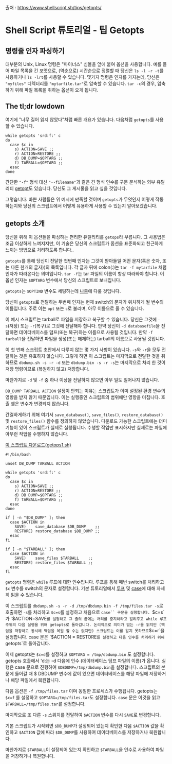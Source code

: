 출처 : https://www.shellscript.sh/tips/getopts/

# Shell Script 튜토리얼 - 팁 Getopts

## 명령줄 인자 파싱하기

대부분의 Unix, Linux 명령은 "마이너스" 심볼을 앞에 붙여 옵션을 사용합니다. 예를 들어 파일 목록을 긴 포멧으로, (역순으로) 시간순으로 정렬할 때 당신은 `ls -l -r -t`를 사용하거나 `ls -lrt`를 사용할 수 있습니다.
몇가지 명령은 인자를 가지는데, 당신은 `"myfiles"` 디렉터리를 `"mytarfile.tar"`로 압축할 수 있습니다. `tar -c`의 경우, 압축 하기 위해 파일 목록을 취하는 옵션이 오게 됩니다.

## The tl;dr lowdown
여기에 "너무 길어 읽지 않았다"처럼 빠른 개요가 있습니다. 다음처럼 `getopts`를 사용할 수 있습니다.

```shell
while getopts 'srd:f:' c
do
  case $c in
    s) ACTION=SAVE ;;
    r) ACTION=RESTORE ;;
    d) DB_DUMP=$OPTARG ;;
    f) TARBALL=$OPTARG ;;
  esac
done
```

간단한 `"-f"` 형식 대신 `"--filename"`과 같은 긴 형식 인수를 구문 분석하는 외부 유틸리티 [getopt](https://www.shellscript.sh/tips/getopt/)도 있습니다. 당신도 그 게시물을 읽고 싶을 것입니다.

그렇습니다. 바쁜 사람들은 위 예시에 만족할 것이며 `getopts`가 무엇인지 어떻게 작동하는지와 당신의 스크립트에서 어떻게 유용하게 사용할 수 있는지 알아보겠습니다.

## getopts 소개

당신을 위해 이 옵션들을 파싱하는 편리한 유틸리티를 `getops`라 부릅니다. 그 사용법은 조금 이상하게 느껴지지만, 이 기술은 당신의 스크립트가 옵션을 표준화되고 친근하게 느끼는 방법으로 처리하도록 합니다..

`getopts`를 통해 당신이 전달한 첫번째 인자는 그것이 받아들일 어떤 문자(혹은 숫자, 또는 다른 한개의 글자))의 목록입니다.  각 글자 뒤에 colon(:)는 `tar -f mytarfile` 처럼 인자가 따라온다는 의미입니다. `tar -f`는 tar 파일의 이름이 항상 따라와야 합니다. 이 옵션 인자는 `$OPTARG` 변수에서 당신의 스크립트로 보내집니다.

`getopts`는 `$OPTIND` 변수도 세팅하는데 [나중](https://www.shellscript.sh/tips/getopts/#optind)에 다룰 것입니다.

당신이 `getopts`로 전달하는 두번째 인자는 현재 switch의 문자가 위치하게 될 변수의 이름입니다. 주로 이는 `opt` 또는 `c`로 불리며, 아무 이름으로 올 수 있습니다.

이 예시 스크립트는 tarball로 파일을 저장하고 복구할 수 있습니다. 당신은 그것에 `-s`(저장) 또는 `-r`(복구)로 그것에 전달해야 합니다. 만약 당신이 `-d databasefile`을 전달하면 데이터베이스를 덤프(또는 복구)하는 이름으로 사용될 것입니다. 만약 `-f tarball`을 전달하면 파일을 생성(또는 해제하는) tarball의 이름으로 사용될 것입니다.

이 첫 번째 스크립트 초안에서 다루지 않는 몇 가지 사항이 있습니다. `-s`와 `-r`을 모두 전달하는 것은 유효하지 않습니다. 그렇게 하면 이 스크립트는 마지막으로 전달한 것을 취하므로 `dbdump.sh -s -r -d` 또는 `dbdump.bin -s -r -s`는 마지막으로 처리 한 것이 저장 명령이므로 (복원하지 않고) 저장합니다.

마찬가지로 `-d` 및 `-f` 중 하나 이상을 전달하지 않으면 아무 일도 일어나지 않습니다.

`DB_DUMP TARBALL ACTION` 설정이 안되는 이유는 스크립트가 이미 설정된 환경 변수의 영향을 받지 않기 때문입니다. 이는 실행중인 스크립트의 범위에만 영향을 미칩니다. 호출 쉘은 변수가 변경되지 않습니다.

간결하게하기 위해 여기서 `save_database()`, `save_files()`, `restore_database()` 및 `restore_files()` 함수를 정의하지 않았습니다. 다운로드 가능한 스크립트에는 더미 기능이 있어 스크립트가 실제로 실행됩니다. 수행할 작업만 표시하지만 실제로는 파일에 아무런 작업을 수행하지 않습니다.

[이 스크립트 다운로드(getops1.sh)](https://www.shellscript.sh/tips/getopts/getopts1.sh.txt)
```shell
#!/bin/bash

unset DB_DUMP TARBALL ACTION

while getopts 'srd:f:' c
do
  case $c in
    s) ACTION=SAVE ;;
    r) ACTION=RESTORE ;;
    d) DB_DUMP=$OPTARG ;;
    f) TARBALL=$OPTARG ;;
  esac
done

if [ -n "$DB_DUMP" ]; then
  case $ACTION in
    SAVE)    save_database $DB_DUMP    ;;
    RESTORE) restore_database $DB_DUMP ;;
  esac
fi

if [ -n "$TARBALL" ]; then
  case $ACTION in
    SAVE)    save_files $TARBALL    ;;
    RESTORE) restore_files $TARBALL ;;
  esac
fi
```

`getopts` 명령은 `while` 루프에 대한 인수입니다. 루프를 통해 매번 switch를 처리하고 `$c` 변수를 switch의 문자로 설정합니다. 기본 튜토리얼에서 [루프](https://www.shellscript.sh/loops.html) 및 [case](https://www.shellscript.sh/case.html)에 대해 자세히 읽을 수 있습니다.

이 스크립트를 `dbdump.sh -s -r -d /tmp/dbdump.bin -f /tmp/files.tar -s`로 호출하면 `-s`를 처리하고 `$c=s`를 설정하고 처음으로 `case`` 구문을 실행합니다. `$c=s`가 `$ACTION=SAVE` 를 설정하고 그 줄의 끝에는 처리를 중지하라고 알려주고 while 루프 주위의 다음 실행을 위해 getopts로 돌아갑니다. 논리적으로 의미가 없는 -r을 읽지만 (백업을 저장하고 동시에 백업을 복원 할 수는 없지만) 스크립트는 이를 알지 못하므로 `$c=r`을 설정합니다. case 문은 `$ACTION = RESTORE`를 설정하고 다음 인수를 처리하기 위해 `getopts`로 돌아갑니다.

이제 getopts는 `$c=d`를 설정하고 `$OPTARG = /tmp/dbdump.bin` 도 설정합니다. getopts 호출에서 'd:는 -d 다음에 인수 (데이터베이스 덤프 파일의 이름)가 옵니다. 실행은 case 문으로 진행하여 `$DBDUMP=/tmp/dbdump.bin`을 설정합니다. 스크립트의 본문에 들어갈 때 $ DBDUMP 변수에 값이 있으면 데이터베이스를 해당 파일에 저장하거나 해당 파일에서 복원합니다.

다음 옵션은 `-f /tmp/files.tar` 이며 동일한 프로세스가 수행됩니다. getopts는 `$c=f` 를 설정하고 `$OPTARG=/tmp/files.tar`도 설정합니다. `case` 문은 이것을 읽고 `$TARBALL=/tmp/files.tar`를 설정합니다.

마지막으로 또 다른 `-s` 스위치를 전달하여 `$ACTION` 변수를 다시 `SAVE`로 변경합니다.

기본 스크립트가 시작되면 `$DB_DUMP`가 설정되어 있는지 확인한 다음 `$ACTION` 값을 확인하고 `$ACTION` 값에 따라 `$DB_DUMP`를 사용하여 데이터베이스를 저장하거나 복원합니다.

마찬가지로 `$TARBALL`이 설정되어 있는지 확인하고 `$TARBALL`을 인수로 사용하여 파일을 저장하거나 복원합니다.
